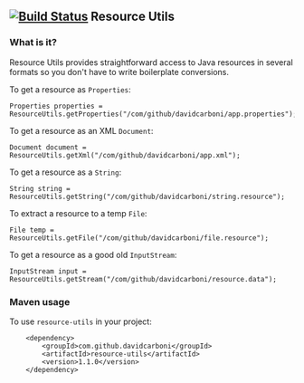 [![Build Status](https://travis-ci.org/davidcarboni/resource-utils.png?branch=master)](https://travis-ci.org/davidcarboni/resource-utils)
Resource Utils
----------


### What is it?

Resource Utils provides straightforward access to Java resources in several formats so you don't have to write boilerplate conversions.

To get a resource as `Properties`:

    Properties properties = ResourceUtils.getProperties("/com/github/davidcarboni/app.properties");

To get a resource as an XML `Document`:

    Document document = ResourceUtils.getXml("/com/github/davidcarboni/app.xml");

To get a resource as a `String`:

    String string = ResourceUtils.getString("/com/github/davidcarboni/string.resource");

To extract a resource to a temp `File`:

    File temp = ResourceUtils.getFile("/com/github/davidcarboni/file.resource");

To get a resource as a good old `InputStream`:

    InputStream input = ResourceUtils.getStream("/com/github/davidcarboni/resource.data");


### Maven usage

To use `resource-utils` in your project:

		<dependency>
			<groupId>com.github.davidcarboni</groupId>
			<artifactId>resource-utils</artifactId>
			<version>1.1.0</version>
		</dependency>

		